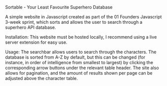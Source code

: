 Sortable - Your Least Favourite Superhero Database

A simple website in Javascript created as part of the 01 Founders Javascript 3-week sprint, which sorts and allows the user to search through a superhero API database.

Installation:
This website must be hosted locally, I recommend using a live server extension for easy use.

Usage:
The searchbar allows users to search through the characters. The database is sorted from A-Z by default, but this can be changed (for instance, in order of intelligence from smallest to largest) by clicking the corresponding arrow buttons under the relevant table header. 
The site also allows for pagination, and the amount of results shown per page can be adjusted above the character table.

